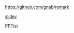 https://github.com/gnab/remark

[slidev](https://github.com/slidevjs/slidev)

[PPTist](https://github.com/pipipi-pikachu/PPTist)
